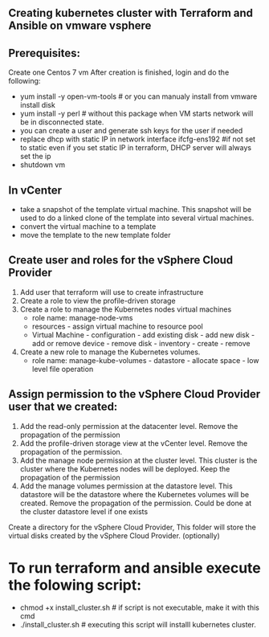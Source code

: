 ## Creating kubernetes cluster with Terraform and Ansible on vmware vsphere
## Prerequisites:
Create one Centos 7 vm
After creation is finished, login and do the following:
  - yum install -y open-vm-tools  # or you can manualy install from vmware install disk 
  - yum install -y perl 			 # without this package when VM starts network will be in disconnected state. 
  - you can create a user and generate ssh keys for the user if needed
  - replace dhcp with static IP in network interface ifcfg-ens192	 #if not set to static even if you set static IP in terraform, DHCP server will always set the ip 
  - shutdown vm

## In vCenter
  - take a snapshot of the template virtual machine. This snapshot will be used to do a linked clone of the template into several virtual machines.
  - convert the virtual machine to a template
  - move the template to the new template folder
  
## Create user and roles for the vSphere Cloud Provider 
1) Add user that terraform will use to create infrastructure
2) Create a role to view the profile-driven storage
3) Create a role to manage the Kubernetes nodes virtual machines
   - role name: manage-node-vms
   - resources 
         - assign virtual machine to resource pool
   - Virtual Machine
         - configuration
		        - add existing disk
				- add new disk
				- add or remove device
				- remove disk
		 - inventory
		        - create
				- remove
4) Create a new role to manage the Kubernetes volumes.
   - role name: manage-kube-volumes
         - datastore
		        - allocate space
				- low level file operation

## Assign permission to the vSphere Cloud Provider user that we created:

1) Add the read-only permission at the datacenter level. Remove the propagation of the permission
2) Add the profile-driven storage view at the vCenter level. Remove the propagation of the permission.
3) Add the manage node permission at the cluster level. This cluster is the cluster where the Kubernetes nodes will be deployed. Keep the propagation of the permission
4) Add the manage volumes permission at the datastore level. This datastore will be the datastore where the Kubernetes volumes will be created. 
Remove the propagation of the permission. Could be done at the cluster datastore level if one exists

Create a directory for the vSphere Cloud Provider, This folder will store the virtual disks created by the vSphere Cloud Provider. (optionally) 

# To run terraform and ansible execute the folowing script:
  
  - chmod +x install_cluster.sh         # if script is not executable, make it with this cmd
  - ./install_cluster.sh                # executing this script will installl kubernetes cluster.